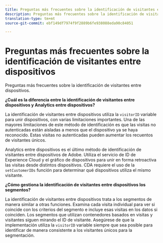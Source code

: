 ```yaml
---
title: Preguntas más frecuentes sobre la identificación de visitantes entre dispositivos
description: Preguntas más frecuentes sobre la identificación de visitantes entre dispositivos
translation-type: tm+mt
source-git-commit: ebf149df7974f9f2889b6fe938088eda90c84051

---
```



# Preguntas más frecuentes sobre la identificación de visitantes entre dispositivos

Preguntas más frecuentes sobre la identificación de visitantes entre dispositivos.

**¿Cuál es la diferencia entre la identificación de visitantes entre dispositivos y Analytics entre dispositivos?**

La identificación de visitantes entre dispositivos utiliza la `visitorID` variable para unir dispositivos, con varias limitaciones importantes. Una de las mayores limitaciones de este método de identificación es que las visitas no autenticadas están aisladas a menos que el dispositivo ya se haya reconocido. Estas visitas no autenticadas pueden aumentar los recuentos de visitantes únicos.

Analytics entre dispositivos es el último método de identificación de visitantes entre dispositivos de Adobe. Utiliza el servicio de ID de Experience Cloud y el gráfico de dispositivos para unir en forma retroactiva las visitas desde distintos dispositivos. CDA requiere el uso de la `setCustomerIDs` función para determinar qué dispositivos utiliza el mismo visitante.

**¿Cómo gestiona la identificación de visitantes entre dispositivos los segmentos?**

La identificación de visitantes entre dispositivos trata a los segmentos de manera similar a otras funciones. Examina cada visita individual para ver si coincide con los criterios del segmento e incluye esas visitas en los datos si coinciden. Los segmentos que utilizan contenedores basados en visitas y visitantes siguen mirando el ID de visitante. Asegúrese de que la implementación utiliza la `visitorID` variable siempre que sea posible para identificar de manera consistente a los visitantes únicos para la segmentación.
